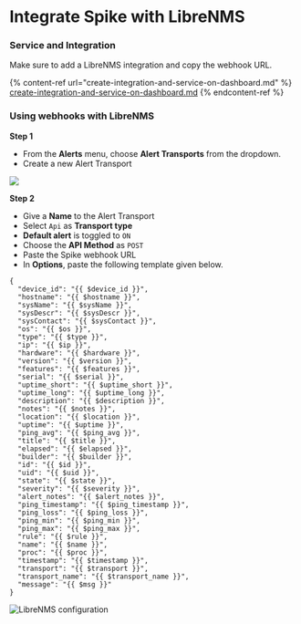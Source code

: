# Integrate Spike with LibreNMS

### Service and Integration

Make sure to add a LibreNMS integration and copy the webhook URL.

{% content-ref url="create-integration-and-service-on-dashboard.md" %}
[create-integration-and-service-on-dashboard.md](create-integration-and-service-on-dashboard.md)
{% endcontent-ref %}



### Using webhooks with LibreNMS

**Step 1**

* From the **Alerts** menu, choose **Alert Transports** from the dropdown.
* Create a new Alert Transport

![](<../.gitbook/assets/image (114).png>)

**Step 2**

* Give a **Name** to the Alert Transport
* Select `Api` as **Transport type**
* **Default alert** is toggled to `ON`
* Choose the **API Method** as `POST`
* Paste the Spike webhook URL
* In **Options**, paste the following template given below.

```
{
  "device_id": "{{ $device_id }}",
  "hostname": "{{ $hostname }}",
  "sysName": "{{ $sysName }}",
  "sysDescr": "{{ $sysDescr }}",
  "sysContact": "{{ $sysContact }}",
  "os": "{{ $os }}",
  "type": "{{ $type }}",
  "ip": "{{ $ip }}",
  "hardware": "{{ $hardware }}",
  "version": "{{ $version }}",
  "features": "{{ $features }}",
  "serial": "{{ $serial }}",
  "uptime_short": "{{ $uptime_short }}",
  "uptime_long": "{{ $uptime_long }}",
  "description": "{{ $description }}",
  "notes": "{{ $notes }}",
  "location": "{{ $location }}",
  "uptime": "{{ $uptime }}",
  "ping_avg": "{{ $ping_avg }}",
  "title": "{{ $title }}",
  "elapsed": "{{ $elapsed }}",
  "builder": "{{ $builder }}",
  "id": "{{ $id }}",
  "uid": "{{ $uid }}",
  "state": "{{ $state }}",
  "severity": "{{ $severity }}",
  "alert_notes": "{{ $alert_notes }}",
  "ping_timestamp": "{{ $ping_timestamp }}",
  "ping_loss": "{{ $ping_loss }}",
  "ping_min": "{{ $ping_min }}",
  "ping_max": "{{ $ping_max }}",
  "rule": "{{ $rule }}",
  "name": "{{ $name }}",
  "proc": "{{ $proc }}",
  "timestamp": "{{ $timestamp }}",
  "transport": "{{ $transport }}",
  "transport_name": "{{ $transport_name }}",
  "message": "{{ $msg }}"
}
```

![LibreNMS configuration](<../.gitbook/assets/integrations/librenms/config.png>)

